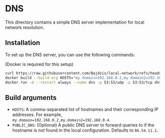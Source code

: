 # DNS

This directory contains a simple DNS server implementation for local network resolution.

## Installation

To set up the DNS server, you can use the following commands:

(Docker is required for this setup)

```bash
curl https://raw.githubusercontent.com/Bajdzis/local-network/refs/heads/master/docker/dns/Dockerfile -o Dockerfile
docker build --build-arg HOSTS="my.domain=192.168.0.2,my.domain2=192.168.0.4" -t dns .
docker run -d --restart always --name dns -p 53:53/udp -p 53:53/tcp dns
```

## Build arguments

- `HOSTS`: A comma-separated list of hostnames and their corresponding IP addresses. For example, `my.domain=192.168.0.2,my.domain2=192.168.0.4`.
- `PUBLIC_DNS`: (Optional) A public DNS server to forward queries to if the hostname is not found in the local configuration. Defaults to `86.54.11.1`.
